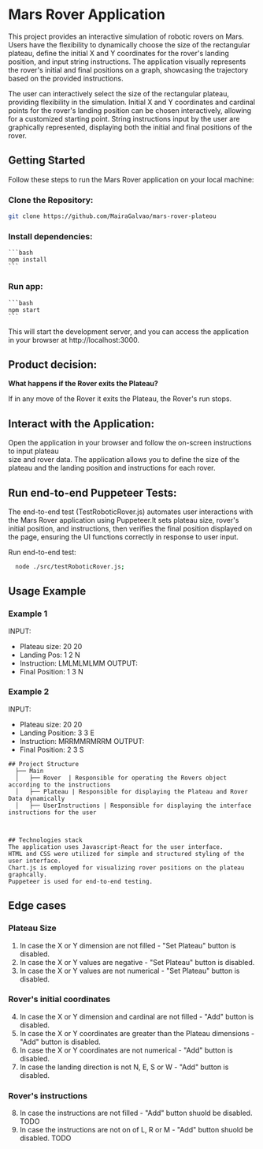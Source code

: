 # Mars Rover Application

This project provides an interactive simulation of robotic rovers on Mars. Users have the flexibility to dynamically choose the size of the rectangular plateau, define the initial X and Y coordinates for the rover's landing position, and input string instructions. The application visually represents the rover's initial and final positions on a graph, showcasing the trajectory based on the provided instructions.

The user can interactively select the size of the rectangular plateau, providing flexibility in the simulation.
Initial X and Y coordinates and cardinal points for the rover's landing position can be chosen interactively, allowing for a customized starting point.
String instructions input by the user are graphically represented, displaying both the initial and final positions of the rover.

## Getting Started

Follow these steps to run the Mars Rover application on your local machine:

### Clone the Repository:
   ```bash
   git clone https://github.com/MairaGalvao/mars-rover-plateou
   ```

### Install dependencies:
    ```bash
    npm install
    ```

### Run app:
    ```bash
    npm start
    ```
This will start the development server, and you can access the application in your browser at  http://localhost:3000.


## Product decision: 
**What happens if the Rover exits the Plateau?**

If in any move of the Rover it exits the Plateau, the Rover's run stops. 

## Interact with the Application: 

Open the application in your browser and follow the on-screen instructions to input plateau  
size and rover data.
The application allows you to define the size of the plateau and the landing position and 
instructions for each rover.

## Run end-to-end Puppeteer Tests:

The end-to-end test (TestRoboticRover.js) automates user interactions with the Mars Rover 
application using Puppeteer.It sets plateau size, rover's initial position, and instructions, 
then verifies the final position displayed on the page, ensuring the UI functions correctly in 
response to user input.
    
Run end-to-end test:
  ```bash
    node ./src/testRoboticRover.js; 
  ```

   ## Usage Example 
   ### Example 1
   INPUT:
   - Plateau size: 20 20
   - Landing Pos: 1 2 N 
   - Instruction: LMLMLMLMM 
   OUTPUT:
   - Final Position: 1 3 N

   ### Example 2   
   INPUT:
   - Plateau size: 20 20
   - Landing Position: 3 3 E 
   - Instruction: MRRMMRMRRM 
   OUTPUT:
   - Final Position: 2 3 S

    ## Project Structure
      ├── Main
      │   ├── Rover  | Responsible for operating the Rovers object according to the instructions
      │   ├── Plateau | Responsible for displaying the Plateau and Rover Data dynamically  
      │   ├── UserInstructions | Responsible for displaying the interface instructions for the user  



    ## Technologies stack
    The application uses Javascript-React for the user interface.
    HTML and CSS were utilized for simple and structured styling of the user interface.
    Chart.js is employed for visualizing rover positions on the plateau graphcally.
    Puppeteer is used for end-to-end testing.


   ## Edge cases

   ### Plateau Size 
   1. In case the X or Y dimension are not filled - "Set Plateau" button is disabled.
   2. In case the X or Y values are negative - "Set Plateau" button is disabled.
   3. In case the X or Y values are not numerical - "Set Plateau" button is disabled.

   ### Rover's initial coordinates
   4. In case the X or Y dimension and cardinal are not filled - "Add" button is disabled. 
   5. In case the X or Y coordinates are greater than the Plateau dimensions - "Add" button is disabled.
   6. In case the X or Y coordinates are not numerical - "Add" button is disabled.
   7. In case the landing direction is not N, E, S or W - "Add" button is disabled.

   ### Rover's instructions
   8. In case the instructions are not filled - "Add" button shuold be disabled. TODO
   9. In case the instructions are not on of L, R or M - "Add" button shuold be disabled. TODO



